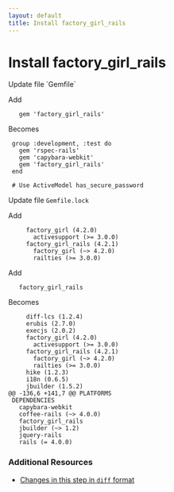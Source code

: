 ```yaml
---
layout: default
title: Install factory_girl_rails
---
```


<h1 id="main">Install factory_girl_rails</h1>
Update file `Gemfile`

Add
<pre><code>   gem &#39;factory_girl_rails&#39;</code></pre>


Becomes
<pre><code> group :development, :test do
   gem &#39;rspec-rails&#39;
   gem &#39;capybara-webkit&#39;
   gem &#39;factory_girl_rails&#39;
 end
&nbsp;
 # Use ActiveModel has_secure_password
</code></pre>


Update file `Gemfile.lock`

Add
<pre><code>     factory_girl (4.2.0)
       activesupport (&gt;= 3.0.0)
     factory_girl_rails (4.2.1)
       factory_girl (~&gt; 4.2.0)
       railties (&gt;= 3.0.0)</code></pre>


Add
<pre><code>   factory_girl_rails</code></pre>


Becomes
<pre><code>     diff-lcs (1.2.4)
     erubis (2.7.0)
     execjs (2.0.2)
     factory_girl (4.2.0)
       activesupport (&gt;= 3.0.0)
     factory_girl_rails (4.2.1)
       factory_girl (~&gt; 4.2.0)
       railties (&gt;= 3.0.0)
     hike (1.2.3)
     i18n (0.6.5)
     jbuilder (1.5.2)
@@ -136,6 +141,7 @@ PLATFORMS
 DEPENDENCIES
   capybara-webkit
   coffee-rails (~&gt; 4.0.0)
   factory_girl_rails
   jbuilder (~&gt; 1.2)
   jquery-rails
   rails (= 4.0.0)
</code></pre>



### Additional Resources

* [Changes in this step in `diff` format](https://github.com/stevenhallen/rails_getting_started_bdd/commit/6def155676bc9b91879cfb8003864c8c6d6e7585)

